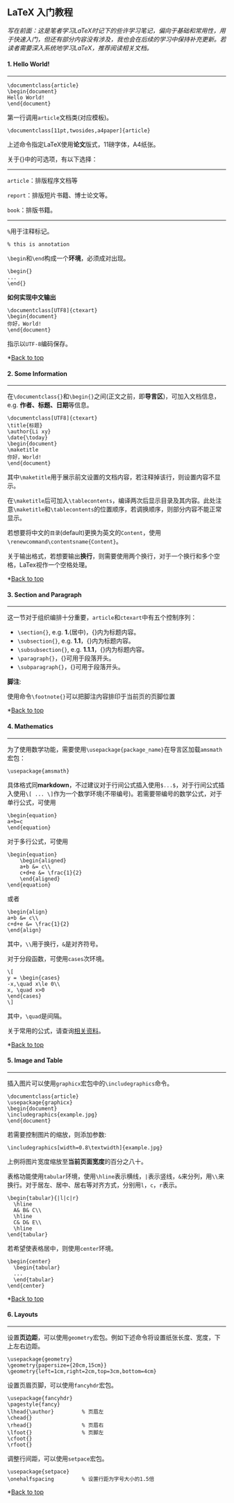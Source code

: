 ## LaTeX 入门教程

<span id="t"></span>

*写在前面：这是笔者学习LaTeX时记下的些许学习笔记，偏向于基础和常用性，用于快速入门，但还有部分内容没有涉及，我也会在后续的学习中保持补充更新。若读者需要深入系统地学习LaTeX，推荐阅读相关文档。*

<span id="hw"></span>

#### 1. Hello World!

---

```
\documentclass{article}
\begin{document}
Hello World!
\end{document}
```

第一行调用`article`文档类(对应模板)。

```
\documentclass[11pt,twosides,a4paper]{article}
```

上述命令指定LaTeX使用**论文**版式，11磅字体，A4纸张。

关于{}中的可选项，有以下选择：

---

`article`：排版程序文档等

`report`：排版短片书籍、博士论文等。

`book`：排版书籍。

---

`%`用于注释标记。

```
% this is annotation
```

`\begin`和`\end`构成一个**环境**，必须成对出现。

```
\begin{}
...
\end{}
```

**如何实现中文输出**

```
\documentclass[UTF8]{ctexart}
\begin{document}
你好，World!
\end{document}
```

指示以`UTF-8`编码保存。

*[Back to top](#t)

#### 2. Some Information

---

在`\documentclass{}`和`\begin{}`之间(正文之前，即**导言区**)，可加入文档信息，e.g. **作者、标题、日期**等信息。

```
\documentclass[UTF8]{ctexart}
\title{标题}
\author{Li xy}
\date{\today}
\begin{document}
\maketitle
你好，World!
\end{document}
```

其中`\maketitle`用于展示前文设置的文档内容，若注释掉该行，则设置内容不显示。

在`\maketitle`后可加入`\tablecontents`，编译两次后显示目录及其内容。此处注意`\maketitle`和`\tablecontents`的位置顺序，若调换顺序，则部分内容不能正常显示。

若想要将中文的`目录`(default)更换为英文的`Content`，使用`\renewcommand\contentsname{Content}`。

关于输出格式，若想要输出**换行**，则需要使用两个换行，对于一个换行和多个空格，LaTex视作一个空格处理。

*[Back to top](#t)

#### 3. Section and Paragraph

---

这一节对于组织编排十分重要，`article`和`ctexart`中有五个控制序列：

+ `\section{}`, e.g. **1.**(居中)，{}内为标题内容。
+ `\subsection{}`, e.g. **1.1**，{}内为标题内容。
+ `\subsubsection{}`, e.g. **1.1.1**，{}内为标题内容。
+ `\paragraph{}`，{}可用于段落开头。
+ `\subparagraph{}`，{}可用于段落开头。

**脚注**:

使用命令`\footnote{}`可以把脚注内容排印于当前页的页脚位置

*[Back to top](#t)

#### 4. Mathematics

---

为了使用数学功能，需要使用`\usepackage{package_name}`在导言区加载`amsmath`宏包：

```
\usepackage{amsmath}
```

具体格式同**markdown**，不过建议对于行间公式插入使用`$...$`，对于行间公式插入使用`\[ ... \]`作为一个数学环境(不带编号)。若需要带编号的数学公式，对于单行公式，可使用

```
\begin{equation}
a+b=c
\end{equation}
```

对于多行公式，可使用

```
\begin{equation}
	\begin{aligned}
	a+b &= c\\
	c+d+e &= \frac{1}{2}
	\end{aligned}
\end{equation}
```

或者

```
\begin{align}
a+b &= c\\
c+d+e &= \frac{1}{2}
\end{align}
```

其中，`\\`用于换行，`&`是对齐符号。

对于分段函数，可使用`cases`次环境。

```
\[
y = \begin{cases}
-x,\quad x\le 0\\
x, \quad x>0
\end{cases}
\]
```

其中，`\quad`是间隔。

关于常用的公式，请查询[相关资料](https://blog.csdn.net/caiandyong/article/details/53351737)。

*[Back to top](#t)

#### 5. Image and Table

---

插入图片可以使用`graphicx`宏包中的`\includegraphics`命令。

```
\documentclass{article}
\usepackage{graphicx}
\begin{document}
\includegraphics{example.jpg}
\end{document}
```

若需要控制图片的缩放，则添加参数:

```
\includegraphics[width=0.8\textwidth]{example.jpg}
```

上例将图片宽度缩放至**当前页面宽度**的百分之八十。

表格功能使用`tabular`环境，使用`\hline`表示横线，`|`表示竖线，`&`来分列，用`\\`来换行。对于居左、居中、居右等对齐方式，分别用`l`，`c`，`r`表示。

```
\begin{tabular}{|l|c|r}
  \hline
  A& B& C\\
  \hline
  C& D& E\\
  \hline
\end{tabular}
```

若希望使表格居中，则使用`center`环境。

```
\begin{center}
  \begin{tabular}
  ...
  \end{tabular}
\end{center}
```

*[Back to top](#t)

#### 6. Layouts

---

设置**页边距**，可以使用`geometry`宏包。例如下述命令将设置纸张长度、宽度，下上左右边距。

```
\usepackage{geometry}
\geometry{papersize={20cm,15cm}}
\geometry{left=1cm,right=2cm,top=3cm,bottom=4cm}
```

设置页眉页脚，可以使用`fancyhdr`宏包。

```
\usepackage{fancyhdr}
\pagestyle{fancy}
\lhead{\author}			% 页眉左
\chead{}
\rhead{}				% 页眉右
\lfoot{}				% 页脚左
\cfoot{}
\rfoot{}
```

调整行间距，可以使用`setpace`宏包。

```
\usepackage{setpace}
\onehalfspacing			% 设置行距为字号大小的1.5倍
```

*[Back to top](#t)